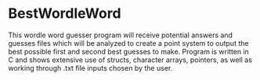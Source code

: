 # BestWordleWord
This wordle word guesser program will receive potential answers and guesses files which will be analyzed to create a point system to output the best possible first and second best guesses to make. Program is written in C and shows extensive use of structs, character arrays, pointers, as well as working through .txt file inputs chosen by the user.

